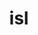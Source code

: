 ---
title: "isl"
layout: cache
category: package
meta: {"versions": ["0.18", "0.21"], "compilers": ["gcc@8.3.1", "gcc@9.3.0", "gcc@4.8.5", "gcc@8.1.0", "gcc@7.5.0", "gcc@8.2.1", "gcc@7.4.0"]}
spec_files: 
 - "isl@0.18%gcc@4.8.5 arch=linux-rhel7-x86_64 ^gmp@6.1.2%gcc@4.8.5 arch=linux-rhel7-x86_64": spec-0.json
 - "isl@0.18%gcc@4.8.5 arch=linux-centos7-x86_64 ^gmp@6.1.2%gcc@4.8.5 arch=linux-centos7-x86_64": spec-1.json
 - "isl@0.18%gcc@7.4.0 arch=linux-ubuntu18.04-ppc64le ^gmp@6.1.2%gcc@7.4.0 arch=linux-ubuntu18.04-ppc64le": spec-2.json
 - "isl@0.18%gcc@4.8.5 arch=linux-centos7-ppc64le ^gmp@6.1.2%gcc@4.8.5 arch=linux-centos7-ppc64le": spec-3.json
 - "isl@0.18%gcc@4.8.5 arch=linux-rhel7-ppc64le ^gmp@6.1.2%gcc@4.8.5 arch=linux-rhel7-ppc64le": spec-4.json
 - "isl@0.21%gcc@9.3.0 arch=linux-ubuntu20.04-x86_64 ^gmp@6.1.2%gcc@9.3.0 arch=linux-ubuntu20.04-x86_64": spec-5.json
 - "isl@0.18%gcc@8.2.1 arch=linux-centos8-x86_64 ^gmp@6.1.2%gcc@8.2.1 arch=linux-centos8-x86_64": spec-6.json
 - "isl@0.18%gcc@8.3.1 arch=linux-rhel8-x86_64 ^gmp@6.1.2%gcc@8.3.1 arch=linux-rhel8-x86_64": spec-7.json
 - "isl@0.18%gcc@7.4.0 arch=linux-ubuntu18.04-aarch64 ^gmp@6.1.2%gcc@7.4.0 arch=linux-ubuntu18.04-aarch64": spec-8.json
 - "isl@0.18%gcc@8.3.1 arch=linux-centos8-x86_64 ^gmp@6.1.2%gcc@8.3.1 arch=linux-centos8-x86_64": spec-9.json
 - "isl@0.18%gcc@7.5.0 arch=linux-ubuntu18.04-ppc64le ^gmp@6.1.2%gcc@7.5.0 arch=linux-ubuntu18.04-ppc64le": spec-10.json
 - "isl@0.18%gcc@8.1.0 arch=linux-centos7-x86_64 ^gmp@6.1.2%gcc@8.1.0 arch=linux-centos7-x86_64": spec-11.json
 - "isl@0.18%gcc@7.4.0 arch=linux-ubuntu18.04-x86_64 ^gmp@6.1.2%gcc@7.4.0 arch=linux-ubuntu18.04-x86_64": spec-12.json
 - "isl@0.18%gcc@8.3.1 arch=linux-centos8-ppc64le ^gmp@6.1.2%gcc@8.3.1 arch=linux-centos8-ppc64le": spec-13.json
 - "isl@0.21%gcc@9.3.0 arch=linux-ubuntu20.04-ppc64le ^gmp@6.1.2%gcc@9.3.0 arch=linux-ubuntu20.04-ppc64le": spec-14.json
 - "isl@0.18%gcc@8.1.0 arch=linux-rhel7-x86_64 ^gmp@6.1.2%gcc@8.1.0 arch=linux-rhel7-x86_64": spec-15.json
 - "isl@0.21%gcc@7.5.0 arch=linux-ubuntu18.04-x86_64 ^gmp@6.1.2%gcc@7.5.0 arch=linux-ubuntu18.04-x86_64": spec-16.json

---